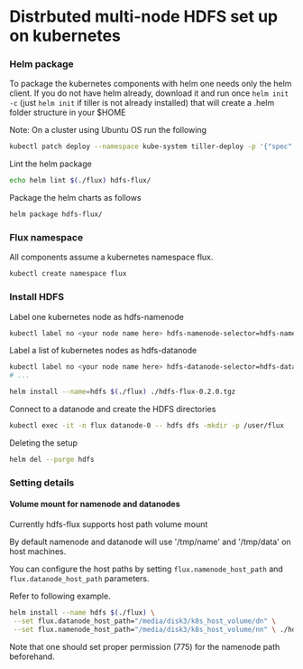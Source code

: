 # Distrbuted multi-node HDFS set up on kubernetes

### Helm package
To package the kubernetes components with helm one needs only the helm client.
If you do not have helm already, download it and run once ```helm init -c``` (just ```helm init``` if tiller is not already installed) that will create a .helm folder structure in your $HOME

Note: On a cluster using Ubuntu OS run the following
```bash
kubectl patch deploy --namespace kube-system tiller-deploy -p '{"spec":{"template":{"spec":{"serviceAccount":"tiller"}}}}'
```

Lint the helm package
```bash
echo helm lint $(./flux) hdfs-flux/
```

Package the helm charts as follows
```bash
helm package hdfs-flux/
```

### Flux namespace

All components assume a kubernetes namespace flux.
```bash
kubectl create namespace flux
```

### Install HDFS

Label one kubernetes node as hdfs-namenode
```bash
kubectl label no <your node name here> hdfs-namenode-selector=hdfs-namenode
```
Label a list of kubernetes nodes as hdfs-datanode
```bash
kubectl label no <your node name here> hdfs-datanode-selector=hdfs-datanode
# ...
```

```bash
helm install --name=hdfs $(./flux) ./hdfs-flux-0.2.0.tgz
```

Connect to a datanode and create the HDFS directories
```bash
kubectl exec -it -n flux datanode-0 -- hdfs dfs -mkdir -p /user/flux
```

Deleting the setup
```bash
helm del --purge hdfs
```

### Setting details

#### Volume mount for namenode and datanodes

Currently hdfs-flux supports host path volume mount

By default namenode and datanode will use '/tmp/name' and '/tmp/data' on host machines.

You can configure the host paths by setting `flux.namenode_host_path` and  `flux.datanode_host_path` parameters.

Refer to following example.

```bash
helm install --name hdfs $(./flux) \
 --set flux.datanode_host_path="/media/disk3/k8s_host_volume/dn" \
 --set flux.namenode_host_path="/media/disk3/k8s_host_volume/nn" \ ./hdfs-flux-0.2.0.tgz
```

Note that one should set proper permission (775) for the namenode path beforehand.  
